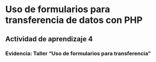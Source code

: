 # Uso de formularios para transferencia de datos con PHP

## Actividad de aprendizaje 4
### Evidencia: Taller “Uso de formularios para transferencia”
